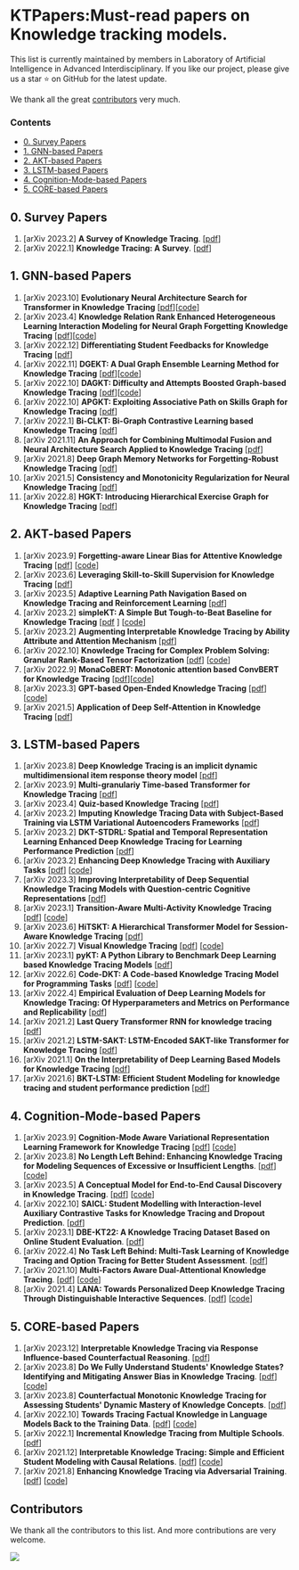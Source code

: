 # KTPapers:Must-read papers on Knowledge tracking models.

This list is currently maintained by members in Laboratory of Artificial Intelligence in Advanced Interdisciplinary. If you like our project, please give us a star ⭐ on GitHub for the latest update.


We thank all the great [contributors](#contributors) very much.



### Contents


- [0. Survey Papers](#0-survey-papers)
- [1. GNN-based Papers](#1-GNN-based-Papers)
- [2. AKT-based Papers](#2-AKT-based-Papers)
- [3. LSTM-based Papers](#3-LSTM-based-Papers)
- [4. Cognition-Mode-based Papers](#4-Cognition-Mode-based-Papers)
- [5. CORE-based Papers](#5-CORE-based-Papers)


## 0. Survey Papers
1. [arXiv 2023.2] **A Survey of Knowledge Tracing**. [[pdf](https://arxiv.org/pdf/2105.15106.pdf)]
2. [arXiv 2022.1] **Knowledge Tracing: A Survey**. [[pdf](https://arxiv.org/pdf/2201.06953.pdf)]
 

## 1. GNN-based Papers
1. [arXiv 2023.10] **Evolutionary Neural Architecture Search for Transformer in Knowledge Tracing** [[pdf](https://arxiv.org/pdf/2310.01180.pdf)][[code](https://github.com/DevilYangS/ENAS-KT)]
2. [arXiv 2023.4] **Knowledge Relation Rank Enhanced Heterogeneous Learning Interaction Modeling for Neural Graph Forgetting Knowledge Tracing** [[pdf](https://arxiv.org/pdf/2304.03945.pdf)][[code](https://github.com/destiny123456qwer/ngfkt)]
3. [arXiv 2022.12] **Differentiating Student Feedbacks for Knowledge Tracing** [[pdf](https://arxiv.org/pdf/2212.14695.pdf)]
4. [arXiv 2022.11] **DGEKT: A Dual Graph Ensemble Learning Method for Knowledge Tracing** [[pdf](https://arxiv.org/pdf/2211.12881.pdf)][[code](https://github.com/yumo216/dgekt)]
5. [arXiv 2022.10] **DAGKT: Difficulty and Attempts Boosted Graph-based Knowledge Tracing** [[pdf](https://arxiv.org/pdf/2210.15470.pdf)][[code](https://github.com/dmic-lab-hfut/dagkt)]
6. [arXiv 2022.10] **APGKT: Exploiting Associative Path on Skills Graph for Knowledge Tracing** [[pdf](https://arxiv.org/pdf/2210.08971.pdf)]
7. [arXiv 2022.1] **Bi-CLKT: Bi-Graph Contrastive Learning based Knowledge Tracing** [[pdf](https://arxiv.org/pdf/2201.09020.pdf)]
8. [arXiv 2021.11] **An Approach for Combining Multimodal Fusion and Neural Architecture Search Applied to Knowledge Tracing** [[pdf](https://arxiv.org/pdf/2111.04497.pdf)]
9. [arXiv 2021.8] **Deep Graph Memory Networks for Forgetting-Robust Knowledge Tracing** [[pdf](https://arxiv.org/pdf/2108.08105.pdf)]
10. [arXiv 2021.5] **Consistency and Monotonicity Regularization for Neural Knowledge Tracing** [[pdf](https://arxiv.org/pdf/2105.00607.pdf)]
11. [arXiv 2022.8] **HGKT: Introducing Hierarchical Exercise Graph for Knowledge Tracing** [[pdf](https://arxiv.org/pdf/2006.16915.pdf)]


## 2. AKT-based Papers
1. [arXiv 2023.9] **Forgetting-aware Linear Bias for Attentive Knowledge Tracing** [[pdf](https://arxiv.org/pdf/2309.14796.pdf)] [[code](https://github.com/skewondr/FoLiBi)]
2. [arXiv 2023.6] **Leveraging Skill-to-Skill Supervision for Knowledge Tracing** [[pdf](https://arxiv.org/pdf/2306.06841.pdf)]
3. [arXiv 2023.5] **Adaptive Learning Path Navigation Based on Knowledge Tracing and Reinforcement Learning** [[pdf](https://arxiv.org/pdf/2305.04475.pdf)]
4. [arXiv 2023.2] **simpleKT: A Simple But Tough-to-Beat Baseline for Knowledge Tracing** [[pdf](https://arxiv.org/pdf/2302.06881.pdf)
] [[code](https://github.com/pykt-team/pykt-toolkit)]
5. [arXiv 2023.2] **Augmenting Interpretable Knowledge Tracing by Ability Attribute and Attention Mechanism** [[pdf](https://arxiv.org/pdf/2302.02146.pdf)]
6. [arXiv 2022.10] **Knowledge Tracing for Complex Problem Solving: Granular Rank-Based Tensor Factorization** [[pdf](https://arxiv.org/pdf/2210.09013.pdf)] [[code](https://github.com/persai-lab/umap2021-grate)]
7. [arXiv 2022.9] **MonaCoBERT: Monotonic attention based ConvBERT for Knowledge Tracing** [[pdf](https://arxiv.org/pdf/2208.12615.pdf)][[code](https://github.com/codingchild2424/MonaCoBERT)]
8. [arXiv 2023.3] **GPT-based Open-Ended Knowledge Tracing** [[pdf](https://arxiv.org/pdf/2203.03716.pdf)] [[code](https://github.com/lucy66666/okt)]
9. [arXiv 2021.5] **Application of Deep Self-Attention in Knowledge Tracing** [[pdf](https://arxiv.org/pdf/2105.07909.pdf)]

## 3. LSTM-based Papers
1. [arXiv 2023.8] **Deep Knowledge Tracing is an implicit dynamic multidimensional item response theory model** [[pdf](https://arxiv.org/pdf/2309.12334.pdf)]
2. [arXiv 2023.9] **Multi-granulariy Time-based Transformer for Knowledge Tracing** [[pdf](https://arxiv.org/pdf/2304.05257.pdf)]
3. [arXiv 2023.4] **Quiz-based Knowledge Tracing** [[pdf](https://arxiv.org/pdf/2304.02413.pdf)]
4. [arXiv 2023.2] **Imputing Knowledge Tracing Data with Subject-Based Training via LSTM Variational Autoencoders Frameworks** [[pdf](https://arxiv.org/pdf/2302.12910.pdf)]
5. [arXiv 2023.2] **DKT-STDRL: Spatial and Temporal Representation Learning Enhanced Deep Knowledge Tracing for Learning Performance Prediction** [[pdf](https://arxiv.org/pdf/2302.11569.pdf)]
6. [arXiv 2023.2] **Enhancing Deep Knowledge Tracing with Auxiliary Tasks** [[pdf](https://arxiv.org/pdf/2302.07942.pdf)] [[code](https://github.com/pykt-team/pykt-toolkit)]
7. [arXiv 2023.3] **Improving Interpretability of Deep Sequential Knowledge Tracing Models with Question-centric Cognitive Representations** [[pdf](https://arxiv.org/pdf/2302.06885.pdf)]
8. [arXiv 2023.1] **Transition-Aware Multi-Activity Knowledge Tracing** [[pdf](https://arxiv.org/pdf/2301.12916.pdf)] [[code](https://github.com/persai-lab/bigdata2022-tamkot)]
9. [arXiv 2023.6] **HiTSKT: A Hierarchical Transformer Model for Session-Aware Knowledge Tracing** [[pdf](https://arxiv.org/pdf/2212.12139.pdf)]
10. [arXiv 2022.7] **Visual Knowledge Tracing** [[pdf](https://arxiv.org/pdf/2207.10157.pdf)] [[code](https://github.com/nkondapa/visualknowledgetracing)]
11. [arXiv 2023.1] **pyKT: A Python Library to Benchmark Deep Learning based Knowledge Tracing Models** [[pdf](https://arxiv.org/pdf/2206.11460.pdf)]
12. [arXiv 2022.6] **Code-DKT: A Code-based Knowledge Tracing Model for Programming Tasks** [[pdf](https://arxiv.org/pdf/2206.03545.pdf)] [[code](https://github.com/yangazure/code-dkt)]
13. [arXiv 2022.4] **Empirical Evaluation of Deep Learning Models for Knowledge Tracing: Of Hyperparameters and Metrics on Performance and Replicability** [[pdf](https://arxiv.org/pdf/2112.15072.pdf)]
14. [arXiv 2021.2] **Last Query Transformer RNN for knowledge tracing** [[pdf](https://arxiv.org/pdf/2102.05038.pdf)]
15. [arXiv 2021.2] **LSTM-SAKT: LSTM-Encoded SAKT-like Transformer for Knowledge Tracing** [[pdf](https://arxiv.org/pdf/2102.00845.pdf)]
16. [arXiv 2021.1] **On the Interpretability of Deep Learning Based Models for Knowledge Tracing** [[pdf](https://arxiv.org/pdf/2101.11335.pdf)]
17. [arXiv 2021.6] **BKT-LSTM: Efficient Student Modeling for knowledge tracing and student performance prediction** [[pdf](https://arxiv.org/pdf/2012.12218.pdf)]

## 4. Cognition-Mode-based Papers
1. [arXiv 2023.9] **Cognition-Mode Aware Variational Representation Learning Framework for Knowledge Tracing** [[pdf](https://arxiv.org/pdf/2309.01179.pdf)] [[code](https://github.com/zmy-9/CMVF)]
2. [arXiv 2023.8] **No Length Left Behind: Enhancing Knowledge Tracing for Modeling Sequences of Excessive or Insufficient Lengths**. [[pdf](https://arxiv.org/pdf/2308.03488.pdf)] [[code](https://github.com/zmy-9/sfkt)]
3. [arXiv 2023.5] **A Conceptual Model for End-to-End Causal Discovery in Knowledge Tracing**. [[pdf](https://arxiv.org/pdf/2305.16165.pdf)] [[code](https://github.com/umass-ml4ed/neurips-challenge-22)]
4. [arXiv 2022.10] **SAICL: Student Modelling with Interaction-level Auxiliary Contrastive Tasks for Knowledge Tracing and Dropout Prediction**. [[pdf](https://arxiv.org/pdf/2210.09012.pdf)]
5. [arXiv 2023.1] **DBE-KT22: A Knowledge Tracing Dataset Based on Online Student Evaluation**. [[pdf](https://arxiv.org/pdf/2208.12651.pdf)]
6. [arXiv 2022.4] **No Task Left Behind: Multi-Task Learning of Knowledge Tracing and Option Tracing for Better Student Assessment**. [[pdf](https://arxiv.org/pdf/2204.14006.pdf)]
7. [arXiv 2021.10] **Multi-Factors Aware Dual-Attentional Knowledge Tracing**. [[pdf](https://arxiv.org/pdf/2108.04741.pdf)] [[code](https://github.com/zmy-9/mf-dakt)]
8. [arXiv 2021.4] **LANA: Towards Personalized Deep Knowledge Tracing Through Distinguishable Interactive Sequences**. [[pdf](https://arxiv.org/pdf/2105.06266.pdf)] [[code](https://github.com/Soptq/LANA-pytorch)]

   
## 5. CORE-based Papers  
1. [arXiv 2023.12] **Interpretable Knowledge Tracing via Response Influence-based Counterfactual Reasoning**. [[pdf](https://arxiv.org/pdf/2312.10045.pdf)]
2. [arXiv 2023.8] **Do We Fully Understand Students' Knowledge States? Identifying and Mitigating Answer Bias in Knowledge Tracing**. [[pdf](https://arxiv.org/pdf/2312.10045.pdf)] [[code](https://github.com/lucky7-code/core)]
3. [arXiv 2023.8] **Counterfactual Monotonic Knowledge Tracing for Assessing Students' Dynamic Mastery of Knowledge Concepts**. [[pdf](https://arxiv.org/pdf/2308.03377.pdf)]
4. [arXiv 2022.10] **Towards Tracing Factual Knowledge in Language Models Back to the Training Data**. [[pdf](https://arxiv.org/pdf/2205.11482.pdf)] [[code](https://github.com/ekinakyurek/influence)]
5. [arXiv 2022.1] **Incremental Knowledge Tracing from Multiple Schools**. [[pdf](https://arxiv.org/pdf/2201.06941.pdf)]
6. [arXiv 2021.12] **Interpretable Knowledge Tracing: Simple and Efficient Student Modeling with Causal Relations**. [[pdf](https://arxiv.org/pdf/2112.11209.pdf)] [[code](https://github.com/simon-tan/ikt)]
7. [arXiv 2021.8] **Enhancing Knowledge Tracing via Adversarial Training**. [[pdf](https://arxiv.org/pdf/2108.04430.pdf)] [[code](https://github.com/xiaopengguo/atkt)]


## Contributors

We thank all the contributors to this list. And more contributions are very welcome.

<a href="https://github.com/YangtzeUniversityZk/KTPapers/graphs/contributors">
  <img src="https://contrib.rocks/image?repo=YangtzeUniversityZk/KTPapers" />
</a>
